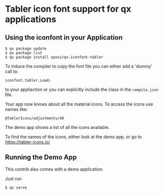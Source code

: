 # Tabler icon font support for qx applications

## Using the iconfont in your Application

```console
$ qx package update
$ qx package list
$ qx package install oposs/qx-iconfont-tabler
```

To induce the compiler to copy the font file you can either add a 'dummy' call to:

`iconfont.tabler.Load;`

to your appliaction or you can explicitly include the class in the `compile.json` file.

Your app now knows about all the material icons. To access the icons
use names like:

`@TablerIcons/adjustments/40`

The demo app shows a list of all the icons available.

To find the names of the icons, either look at the demo app, or go to https://tabler-icons.io/

## Running the Demo App

This contrib also comes with a demo application.

Just run

```console
$ qx serve
```


